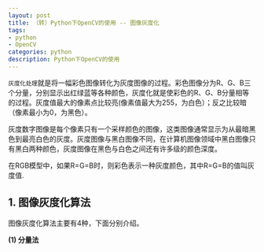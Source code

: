 ```yaml
---
layout: post
title: （转）Python下OpenCV的使用 -- 图像灰度化
tags:
- python
- OpenCV
categories: python
description: Python下OpenCV的使用
---
```


```灰度化处理```就是将一幅彩色图像转化为灰度图像的过程。彩色图像分为R、G、B三个分量，分别显示出红绿蓝等各种颜色，灰度化就是使彩色的R、G、B分量相等的过程。灰度值最大的像素点比较亮(像素值最大为255，为白色）；反之比较暗（像素最小为0，为黑色）。

<!-- more -->

灰度数字图像是每个像素只有一个采样颜色的图像，这类图像通常显示为从最暗黑色到最亮白色的灰度。灰度图像与黑白图像不同，在计算机图像领域中黑白图像只有黑白两种颜色，灰度图像在黑色与白色之间还有许多级的颜色深度。

在RGB模型中，如果R=G=B时，则彩色表示一种灰度颜色，其中R=G=B的值叫灰度值.




## 1. 图像灰度化算法

图像灰度化算法主要有4种，下面分别介绍。

**(1) 分量法**












<br />
<br />
<br />


